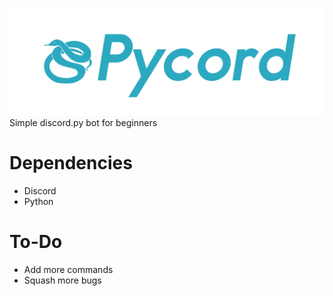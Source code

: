 <img src="pycord.png">\
Simple discord.py bot for beginners

# Dependencies
- Discord
- Python

# To-Do
- Add more commands
- Squash more bugs
